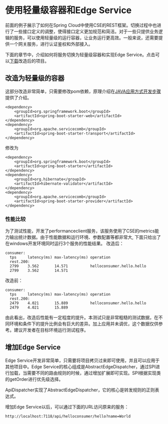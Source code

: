 # 使用轻量级容器和Edge Service

前面的例子展示了如何在Spring Cloud中使用CSE的REST框架。切换过程中也进行了一些接口定义的调整，使得接口定义更加规范和简洁。对于一些只提供业务逻辑的服务，可以使用轻量级的运行容器，让业务运行更高效。一般来说，还需要提供一个网关服务，进行认证鉴权和外部接入。

下面的章节中，介绍如何将服务切换为轻量级容器和实现Edge Service。点击可以[下载](https://github.com/huaweicse/cse-java-chassis-samples/tree/master/springcloud-sample-cse-edge)改造后的项目。

## 改造为轻量级的容器

这部分改造非常简单，只需要修改pom依赖，原理介绍在[JAVA应用方式开发步骤](../using-cse-in-spring-boot/java-application.md)提供了介绍。
```
<dependency>
    <groupId>org.springframework.boot</groupId>
    <artifactId>spring-boot-starter-web</artifactId>
</dependency>
<dependency>
    <groupId>org.apache.servicecomb</groupId>
    <artifactId>spring-boot-starter-transport</artifactId>
</dependency>
```
修改为
```
<dependency>
    <groupId>org.springframework.boot</groupId>
    <artifactId>spring-boot-starter</artifactId>
</dependency>
<dependency>
    <groupId>org.hibernate</groupId>
    <artifactId>hibernate-validator</artifactId>
</dependency>
<dependency>
    <groupId>org.apache.servicecomb</groupId>
    <artifactId>spring-boot-starter-provider</artifactId>
</dependency>
```

### 性能比较
为了测试性能，开发了performanceclient服务，该服务使用了CSE的metrics能力输出统计数据。由于性能数据和运行环境、参数配置等都非常大, 下面只给出了在windows开发环境同时运行3个服务的性能结果。
改造后：
```
consumer:
  tps     latency(ms) max-latency(ms) operation
  rest.200:
  2799    3.562       14.571          helloconsumer.hello.hello
  2799    3.562       14.571          
```
改造前：
```
consumer:
  tps     latency(ms) max-latency(ms) operation
  rest.200:
  2479    4.021       15.889          helloconsumer.hello.hello
  2479    4.021       15.889        
```
由此看出，改造后性能有一定程度的提升。本测试只是非常粗糙的测试数据，在不同环境和条件下的提升比例会有巨大的差异。加上应用并未调优，这个数据仅供参考。建议开发者在目标环境运行测试程序。


## 增加Edge Service
Edge Service开发非常简单，只需要将项目拷贝过来即可使用，并且可以应用于其他项目中。Edge Service的核心组成是AbstractEdgeDispatcher，通过SPI进行加载，当需要不同的路由规则的时候，通过增加扩展即可实现。SPI根据实现类的getOrder进行优先级选择。

ApiDispatcher实现了AbstractEdgeDispatcher，它的核心是转发规则的正则表达式。

增加Edge Service以后，可以通过下面的URL访问原来的服务：

```
http://localhost:7118/api/helloconsumer/hello?name=World
```
